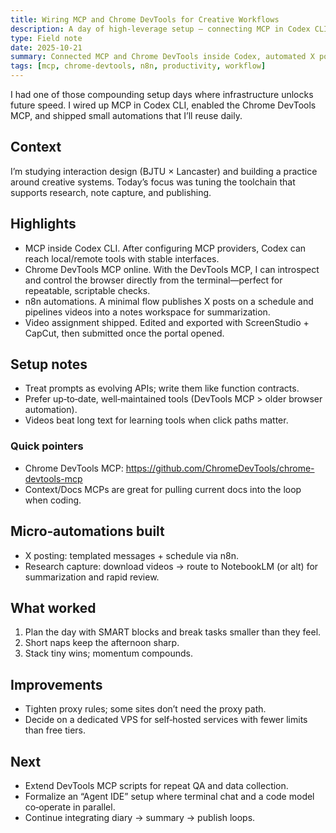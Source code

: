 ```yaml
---
title: Wiring MCP and Chrome DevTools for Creative Workflows
description: A day of high‑leverage setup — connecting MCP in Codex CLI, enabling the Chrome DevTools MCP, and automating social + research flows with n8n to accelerate creative work.
type: Field note
date: 2025-10-21
summary: Connected MCP and Chrome DevTools inside Codex, automated X posting and research capture with n8n, and reflected on planning and tool choice heuristics.
tags: [mcp, chrome-devtools, n8n, productivity, workflow]
---
```


I had one of those compounding setup days where infrastructure unlocks future speed. I wired up MCP in Codex CLI, enabled the Chrome DevTools MCP, and shipped small automations that I’ll reuse daily.

## Context

I’m studying interaction design (BJTU × Lancaster) and building a practice around creative systems. Today’s focus was tuning the toolchain that supports research, note capture, and publishing.

## Highlights

- MCP inside Codex CLI. After configuring MCP providers, Codex can reach local/remote tools with stable interfaces.
- Chrome DevTools MCP online. With the DevTools MCP, I can introspect and control the browser directly from the terminal—perfect for repeatable, scriptable checks.
- n8n automations. A minimal flow publishes X posts on a schedule and pipelines videos into a notes workspace for summarization.
- Video assignment shipped. Edited and exported with ScreenStudio + CapCut, then submitted once the portal opened.

## Setup notes

- Treat prompts as evolving APIs; write them like function contracts.
- Prefer up‑to‑date, well‑maintained tools (DevTools MCP > older browser automation).
- Videos beat long text for learning tools when click paths matter.

### Quick pointers

- Chrome DevTools MCP: https://github.com/ChromeDevTools/chrome-devtools-mcp
- Context/Docs MCPs are great for pulling current docs into the loop when coding.

## Micro‑automations built

- X posting: templated messages + schedule via n8n.
- Research capture: download videos → route to NotebookLM (or alt) for summarization and rapid review.

## What worked

1) Plan the day with SMART blocks and break tasks smaller than they feel.  
2) Short naps keep the afternoon sharp.  
3) Stack tiny wins; momentum compounds.

## Improvements

- Tighten proxy rules; some sites don’t need the proxy path.
- Decide on a dedicated VPS for self‑hosted services with fewer limits than free tiers.

## Next

- Extend DevTools MCP scripts for repeat QA and data collection.  
- Formalize an “Agent IDE” setup where terminal chat and a code model co‑operate in parallel.  
- Continue integrating diary → summary → publish loops.

